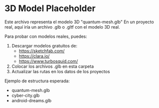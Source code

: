 # 3D Model Placeholder

Este archivo representa el modelo 3D "quantum-mesh.glb"
En un proyecto real, aquí iría un archivo .glb o .gltf con el modelo 3D real.

Para probar con modelos reales, puedes:
1. Descargar modelos gratuitos de:
   - https://sketchfab.com/
   - https://clara.io/
   - https://www.turbosquid.com/
2. Colocar los archivos .glb en esta carpeta
3. Actualizar las rutas en los datos de los proyectos

Ejemplo de estructura esperada:
- quantum-mesh.glb
- cyber-city.glb  
- android-dreams.glb
